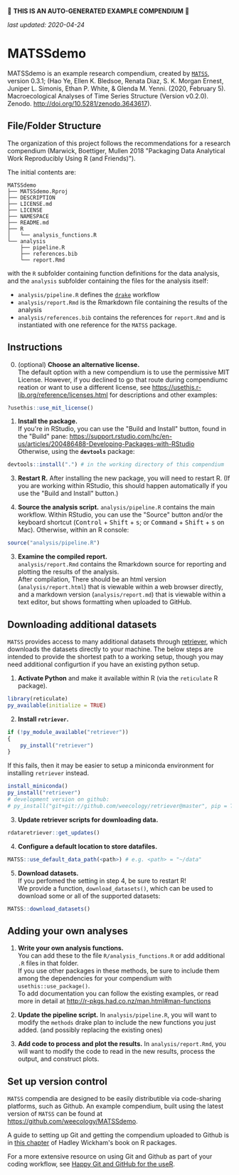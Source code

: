 :rotating_light: **THIS IS AN AUTO-GENERATED EXAMPLE COMPENDIUM** :rotating_light:

*last updated: 2020-04-24*

# MATSSdemo

<!-- badges: start -->
<!-- badges: end -->

MATSSdemo is an example research compendium, created by [`MATSS`](https://weecology.github.io/MATSS/), version 0.3.1; (Hao Ye, Ellen K. Bledsoe, Renata Diaz, S. K. Morgan Ernest, Juniper L. Simonis, Ethan P. White, & Glenda M. Yenni. (2020, February 5). Macroecological Analyses of Time Series Structure (Version v0.2.0). Zenodo. http://doi.org/10.5281/zenodo.3643617).

## File/Folder Structure

The organization of this project follows the recommendations for a research compendium (Marwick, Boettiger, Mullen 2018 "Packaging Data Analytical Work Reproducibly Using R (and Friends)").

The initial contents are:

```
MATSSdemo
├── MATSSdemo.Rproj
├── DESCRIPTION
├── LICENSE.md
├── LICENSE
├── NAMESPACE
├── README.md
├── R
│   └── analysis_functions.R
└── analysis
    ├── pipeline.R
    ├── references.bib
    └── report.Rmd
```

with the `R` subfolder containing function definitions for the data analysis, and the `analysis` subfolder containing the files for the analysis itself:
* `analysis/pipeline.R` defines the [`drake`](https://docs.ropensci.org/drake/) workflow
* `analysis/report.Rmd` is the Rmarkdown file containing the results of the analysis
* `analysis/references.bib` contains the references for `report.Rmd` and is instantiated with one reference for the `MATSS` package.

## Instructions

0. (optional) **Choose an alternative license.**  
The default option with a new compendium is to use the permissive MIT License. However, if you declined to go that route during compendiumc reation or want to use a different license, see https://usethis.r-lib.org/reference/licenses.html for descriptions and other examples:
```r
?usethis::use_mit_license()
```

1. **Install the package.**  
If you're in RStudio, you can use the "Build and Install" button, found in the "Build" pane: https://support.rstudio.com/hc/en-us/articles/200486488-Developing-Packages-with-RStudio  
Otherwise, using the **`devtools`** package:
```r
devtools::install(".") # in the working directory of this compendium
```

3. **Restart R.**
After installing the new package, you will need to restart R. (If you are working within RStudio, this should happen automatically if you use the "Build and Install" button.)

2. **Source the analysis script.**
`analysis/pipeline.R` contains the main workflow. Within RStudio, you can use the "Source" button and/or the keyboard shortcut (<kbd>Control</kbd> + <kbd>Shift</kbd> + <kbd>s</kbd>; or <kbd>Command</kbd> + <kbd>Shift</kbd> + <kbd>s</kbd> on Mac).
Otherwise, within an R console:
```r
source("analysis/pipeline.R")
```

3. **Examine the compiled report.**  
`analysis/report.Rmd` contains the Rmarkdown source for reporting and plotting the results of the analysis.  
After compilation, There should be an html version (`analysis/report.html`) that is viewable within a web browser directly, and a markdown version (`analysis/report.md`) that is viewable within a text editor, but shows formatting when uploaded to GitHub.

## Downloading additional datasets

`MATSS` provides access to many additional datasets through [retriever](https://www.data-retriever.org/), which downloads the datasets directly to your machine. The below steps are intended to provide the shortest path to a working setup, though you may need additional configurtion if you have an existing python setup.

1. **Activate Python** and make it available within R (via the `reticulate` R package).  
```r
library(reticulate)
py_available(initialize = TRUE)
```

2. **Install `retriever`.**  
```r
if (!py_module_available("retriever"))
{
    py_install("retriever")
}
```

If this fails, then it may be easier to setup a miniconda environment for installing `retriever` instead.  
```r
install_miniconda()
py_install("retriever")
# development version on github:
# py_install("git+git://github.com/weecology/retriever@master", pip = TRUE)
```

3. **Update retriever scripts for downloading data.**  
```r
rdataretriever::get_updates()
```

4. **Configure a default location to store datafiles.**  
```r
MATSS::use_default_data_path(<path>) # e.g. <path> = "~/data"
```

5. **Download datasets.**  
If you perfomed the setting in step 4, be sure to restart R!  
We provide a function, `download_datasets()`, which can be used to download some or all of the supported datasets:  
```r
MATSS::download_datasets()
```

## Adding your own analyses

1. **Write your own analysis functions.**  
You can add these to the file `R/analysis_functions.R` or add additional `.R` files in that folder.  
If you use other packages in these methods, be sure to include them among the dependencies for your compendium with `usethis::use_package()`.  
To add documentation you can follow the existing examples, or read more in detail at http://r-pkgs.had.co.nz/man.html#man-functions

2. **Update the pipeline script.**
In `analysis/pipeline.R`, you will want to modify the `methods` drake plan to include the new functions you just added. (and possibly replacing the existing ones)

3. **Add code to process and plot the results.**
In `analysis/report.Rmd`, you will want to modify the code to read in the new results, process the output, and construct plots.

## Set up version control

`MATSS` compendia are designed to be easily distributible via code-sharing platforms, such as Github. An example compendium, built using the latest version of `MATSS` can be found at https://github.com/weecology/MATSSdemo.

A guide to setting up Git and getting the compendium uploaded to Github is in [this chapter](http://r-pkgs.had.co.nz/git.html) of Hadley Wickham's book on R packages.

For a more extensive resource on using Git and Github as part of your coding workflow, see [Happy Git and GitHub for the useR](https://happygitwithr.com/).

